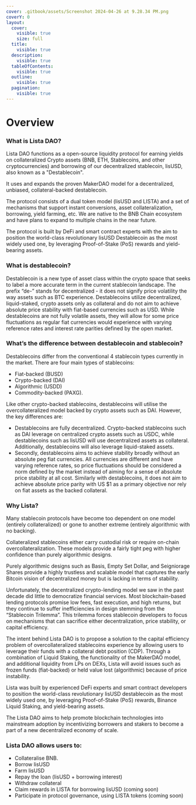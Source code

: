 ```yaml
---
cover: .gitbook/assets/Screenshot 2024-04-26 at 9.28.34 PM.png
coverY: 0
layout:
  cover:
    visible: true
    size: full
  title:
    visible: true
  description:
    visible: true
  tableOfContents:
    visible: true
  outline:
    visible: true
  pagination:
    visible: true
---
```


# Overview

### What is Lista DAO?​&#x20;

Lista DAO functions as a open-source liquidity protocol for earning yields on collateralized Crypto assets (BNB, ETH, Stablecoins, and other cryptocurrencies) and borrowing of our decentralized stablecoin, lisUSD, also known as a "Destablecoin".

It uses and expands the proven MakerDAO model for a decentralized, unbiased, collateral-backed destablecoin.

The protocol consists of a dual token model (lisUSD and LISTA) and a set of mechanisms that support instant conversions, asset collateralization, borrowing, yield farming, etc. We are native to the BNB Chain ecosystem and have plans to expand to multiple chains in the near future.

The protocol is built by DeFi and smart contract experts with the aim to position the world-class revolutionary lisUSD Destablecoin as the most widely used one, by leveraging Proof-of-Stake (PoS) rewards and yield-bearing assets.

### What is destablecoin?[​](https://helio.money/docs/#what-is-destablecoin) <a href="#what-is-destablecoin" id="what-is-destablecoin"></a>

Destablecoin is a new type of asset class within the crypto space that seeks to label a more accurate term in the current stablecoin landscape. The prefix “de-” stands for decentralized - it does not signify price volatility the way assets such as BTC experience. Destablecoins utilize decentralized, liquid-staked, crypto assets only as collateral and do not aim to achieve absolute price stability with fiat-based currencies such as USD. While destablecoins are not fully volatile assets, they will allow for some price fluctuations as regular fiat currencies would experience with varying reference rates and interest rate parities defined by the open market.

### What’s the difference between destablecoin and stablecoin?[​](https://helio.money/docs/#whats-the-difference-between-destablecoin-and-stablecoin)

Destablecoins differ from the conventional 4 stablecoin types currently in the market. There are four main types of stablecoins:

* Fiat-backed (BUSD)
* Crypto-backed (DAI)
* Algorithmic (USDD)
* Commodity-backed (PAXG).

Like other crypto-backed stablecoins, destablecoins will utilise the overcollateralized model backed by crypto assets such as DAI. However, the key differences are:

* Destablecoins are fully decentralized. Crypto-backed stablecoins such as DAI leverage on centralized crypto assets such as USDC, while destablecoins such as lisUSD will use decentralized assets as collateral. Additionally, destablecoins will also leverage liquid-staked assets.
* Secondly, destablecoins aims to achieve stability broadly without an absolute peg fiat currencies. All currencies are different and have varying reference rates, so price fluctuations should be considered a norm defined by the market instead of aiming for a sense of absolute price stability at all cost. Similarly with destablecoins, it does not aim to achieve absolute price parity with US $1 as a primary objective nor rely on fiat assets as the backed collateral.

### Why Lista?[​](https://helio.money/docs/#why-helio)

Many stablecoin protocols have become too dependent on one model (entirely collateralized) or gone to another extreme (entirely algorithmic with no backing).

Collateralized stablecoins either carry custodial risk or require on-chain overcollateralization. These models provide a fairly tight peg with higher confidence than purely algorithmic designs.

Purely algorithmic designs such as Basis, Empty Set Dollar, and Seigniorage Shares provide a highly trustless and scalable model that captures the early Bitcoin vision of decentralized money but is lacking in terms of stability.

Unfortunately, the decentralized crypto-lending model we saw in the past decade did little to democratize financial services. Most blockchain-based lending protocols promise low fees, fast execution, and high returns, but they continue to suffer inefficiencies in design stemming from the “Stablecoin Trilemma”. This trilemma forces stablecoin developers to focus on mechanisms that can sacrifice either decentralization, price stability, or capital efficiency.

The intent behind Lista DAO is to propose a solution to the capital efficiency problem of overcollateralized stablecoins experience by allowing users to leverage their funds with a collateral debt position (CDP). Through a combination of Liquid Staking, the functionality of the MakerDAO model, and additional liquidity from LPs on DEXs, Lista will avoid issues such as frozen funds (fiat-backed) or held value lost (algorithmic) because of price instability.

Lista was built by experienced DeFi experts and smart contract developers to position the world-class revolutionary lisUSD destablecoin as the most widely used one, by leveraging Proof-of-Stake (PoS) rewards, Binance Liquid Staking, and yield-bearing assets.

The Lista DAO aims to help promote blockchain technologies into mainstream adoption by incentivizing borrowers and stakers to become a part of a new decentralized economy of scale.

### Lista DAO allows users to:

* Collateralise BNB.&#x20;
* Borrow lisUSD&#x20;
* Farm lisUSD
* Repay the loan (lisUSD + borrowing interest)&#x20;
* Withdraw collateral
* Claim rewards in LISTA for borrowing lisUSD (coming soon)&#x20;
* Participate in protocol governance, using LISTA tokens (coming soon)

